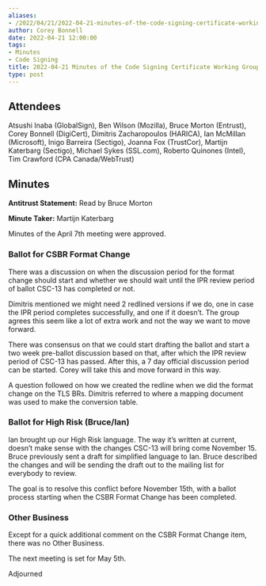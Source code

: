 ```yaml
---
aliases:
- /2022/04/21/2022-04-21-minutes-of-the-code-signing-certificate-working-group/
author: Corey Bonnell
date: 2022-04-21 12:00:00
tags:
- Minutes
- Code Signing
title: 2022-04-21 Minutes of the Code Signing Certificate Working Group
type: post
---
```


## Attendees

Atsushi Inaba (GlobalSign), Ben Wilson (Mozilla), Bruce Morton (Entrust), Corey Bonnell (DigiCert), Dimitris Zacharopoulos (HARICA), Ian McMillan (Microsoft), Inigo Barreira (Sectigo), Joanna Fox (TrustCor), Martijn Katerbarg (Sectigo), Michael Sykes (SSL.com), Roberto Quinones (Intel), Tim Crawford (CPA Canada/WebTrust)

## Minutes

**Antitrust Statement:** Read by Bruce Morton

**Minute Taker:** Martijn Katerbarg

Minutes of the April 7th meeting were approved.

### Ballot for CSBR Format Change

There was a discussion on when the discussion period for the format change should start and whether we should wait until the IPR review period of ballot CSC-13 has completed or not.

Dimitris mentioned we might need 2 redlined versions if we do, one in case the IPR period completes successfully, and one if it doesn’t. The group agrees this seem like a lot of extra work and not the way we want to move forward.

There was consensus on that we could start drafting the ballot and start a two week pre-ballot discussion based on that, after which the IPR review period of CSC-13 has passed. After this, a 7 day official discussion period can be started. Corey will take this and move forward in this way.

A question followed on how we created the redline when we did the format change on the TLS BRs. Dimitris referred to where a mapping document was used to make the conversion table.

### Ballot for High Risk (Bruce/Ian)

Ian brought up our High Risk language. The way it’s written at current, doesn’t make sense with the changes CSC-13 will bring come November 15. Bruce previously sent a draft for simplified language to Ian. Bruce described the changes and will be sending the draft out to the mailing list for everybody to review.

The goal is to resolve this conflict before November 15th, with a ballot process starting when the CSBR Format Change has been completed.

### Other Business

Except for a quick additional comment on the CSBR Format Change item, there was no Other Business.

The next meeting is set for May 5th.

Adjourned